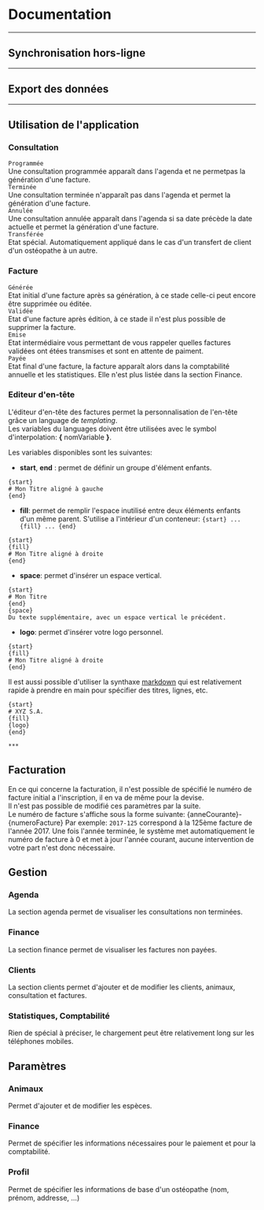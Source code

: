 # Documentation

***
## Synchronisation hors-ligne

***
## Export des données

***
## Utilisation de l'application
### Consultation
`Programmée`  
Une consultation programmée apparaît dans l'agenda et ne permetpas  la génération d'une facture.  
`Terminée`  
Une consultation terminée n'apparaît pas dans l'agenda et permet la génération d'une facture.  
`Annulée`  
Une consultation annulée apparaît dans l'agenda si sa date précède la date actuelle et permet la génération d'une facture.  
`Transférée`  
Etat spécial. Automatiquement appliqué dans le cas d'un transfert de client d'un ostéopathe à un autre.  

### Facture
`Générée`  
Etat initial d'une facture après sa génération, à ce stade celle-ci peut encore être supprimée ou éditée.  
`Validée`  
Etat d'une facture après édition, à ce stade il n'est plus possible de supprimer la facture.  
`Emise`  
Etat intermédiaire vous permettant de vous rappeler quelles factures validées ont étées transmises et sont en attente de paiment.  
`Payée`  
Etat final d'une facture, la facture apparaît alors dans la comptabilité annuelle et les statistiques. Elle n'est plus listée dans la section Finance.  

### Editeur d'en-tête

L'éditeur d'en-tête des factures permet la personnalisation de l'en-tête grâce un language de *templating*.  
Les variables du languages doivent être utilisées avec le symbol d'interpolation: **{** nomVariable **}**.  

Les variables disponibles sont les suivantes:  
- **start**, **end** : permet de définir un groupe d'élément enfants.
```
{start}
# Mon Titre aligné à gauche
{end}
```

- **fill**: permet de remplir l'espace inutilisé entre deux éléments enfants d'un même parent. S'utilise a l'intérieur d'un conteneur: `{start} ... {fill} ... {end}`
```
{start}
{fill}
# Mon Titre aligné à droite
{end}
```
- **space**: permet d'insérer un espace vertical.
```
{start}
# Mon Titre
{end}
{space}
Du texte supplémentaire, avec un espace vertical le précédent.
```

- **logo**: permet d'insérer votre logo personnel.
```
{start}
{fill}
# Mon Titre aligné à droite
{end}
```

Il est aussi possible d'utiliser la synthaxe [markdown](https://github.com/adam-p/markdown-here/wiki/Markdown-Cheatsheet) qui est relativement rapide à prendre en main pour spécifier des titres, lignes, etc.
```
{start}
# XYZ S.A.
{fill}
{logo}
{end}

***
```

## Facturation
En ce qui concerne la facturation, il n'est possible de spécifié le numéro de facture initial a l'inscription, il en va de même pour la devise.  
Il n'est pas possible de modifié ces paramètres par la suite.  
Le numéro de facture s'affiche sous la forme suivante: {anneCourante}-{numeroFacture}
Par exemple: `2017-125` correspond à la 125ème facture de l'année 2017.
Une fois l'année terminée, le système met automatiquement le numéro de facture à 0 et met à jour l'année courant, aucune intervention de votre part n'est donc nécessaire.  


## Gestion
### Agenda
La section agenda permet de visualiser les consultations non terminées.

### Finance
La section finance permet de visualiser les factures non payées.

### Clients
La section clients permet d'ajouter et de modifier les clients, animaux, consultation et factures.

### Statistiques, Comptabilité
Rien de spécial à préciser, le chargement peut être relativement long sur les téléphones mobiles.


## Paramètres
### Animaux
Permet d'ajouter et de modifier les espèces. 

### Finance
Permet de spécifier les informations nécessaires pour le paiement et pour la comptabilité.

### Profil
Permet de spécifier les informations de base d'un ostéopathe (nom, prénom, addresse, ...)
